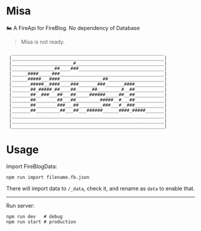 # Misa
:motorcycle: A FireApi for FireBlog. No dependency of Database

> Misa is not ready.

```
  _________________________________________________________
 |_________________________________________________________|
 |_______________________#_________________________________|
 |________________##____###________________________________|
 |______####_____###_______________________________________|
 |______#####___####________________##_____________________|
 |_______#####__####____###_______###_______####___________|
 |_______##_#####_##____##______##_________#__##___________|
 |_______##__###___##___##_____######_____##__##___________|
 |_______##________##___##_________#####__#___##___________|
 |_______##________###___##_________###___#__###___________|
 |_______##_________##___##___######______####_#####_______|
 |_________________________________________________________|
 |_________________________________________________________|
 |_________________________________________________________|
```

# Usage

Import FireBlogData:

```
npm run import filename.fb.json
```

There will import data to `/_data`, check it, and rename as `data` to enable that.

---

Run server:

```
npm run dev   # debug
npm run start # production
```
